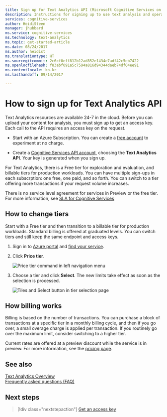 ```yaml
---
title: Sign up for Text Analytics API (Microsoft Cognitive Services on Azure) | Microsoft Docs
description: Instructions for signing up to use text analysis and operating within limits.
services: cognitive-services
author: HeidiSteen
manager: jhubbard
ms.service: cognitive-services
ms.technology: text-analytics
ms.topic: get-started-article
ms.date: 08/24/2017
ms.author: heidist
ms.translationtype: HT
ms.sourcegitcommit: 2c6cf0eff812b12ad852e1434e7adf42c5eb7422
ms.openlocfilehash: f83abf091a5c7594a816d94344daeb74df04ee91
ms.contentlocale: ko-kr
ms.lasthandoff: 09/14/2017

---
```


# <a name="how-to-sign-up-for-text-analytics-api"></a>How to sign up for Text Analytics API

Text Analytics resources are available 24-7 in the cloud. Before you can upload your content for analysis, you must sign up to get an access key. Each call to the API requires an access key on the request.

+ Start with an Azure Subscription. You can create a [free account](https://azure.microsoft.com/free/) to experiment at no charge.

+ Create a [Cognitive Services API account](https://docs.microsoft.com/azure/cognitive-services/cognitive-services-apis-create-account), choosing the **Text Analytics API**. Your key is generated when you sign up.

For Text Analytics, there is a Free tier for exploration and evaluation, and billable tiers for production workloads. You can have multiple sign-ups in each subscrption: one free, one paid, and so forth. You can switch to a tier offering more transactions if your request volume increases.

There is no service level agreement for services in Preview or the free tier. For more information, see [SLA for Cognitive Services](https://azure.microsoft.com/support/legal/sla/cognitive-services/v1_1/)

## <a name="how-to-change-tiers"></a>How to change tiers

Start with a Free tier and then transition to a billable tier for production workloads. Standard billing is offered at graduated levels. You can switch tiers and still keep the same endpoint and access keys.

1. Sign in to [Azure portal](https://portal.azure.com) and [find your service](text-analytics-how-to-access-key.md).

2. Click **Price tier**.

   ![Price tier command in left navigation menu](../media/portal-pricing-tier.png)

3. Choose a tier and click **Select**.  The new limits take effect as soon as the selection is processed. 

   ![Tiles and Select button in tier selection page](../media/portal-choose-tier.png)

## <a name="how-billing-works"></a>How billing works

Billing is based on the number of transactions. You can purchase a block of transactions at a specific tier in a monthly billing cycle, and then if you go over, a small overage charge is applied per transaction. If you routinely go over the maximum limit, consider switching to a higher tier.

Current rates are offered at a preview discount while the service is in preview. For more information, see the [pricing page](https://azure.microsoft.com/pricing/details/cognitive-services/text-analytics/).

## <a name="see-also"></a>See also 

 [Text Analytics Overview](../overview.md)  
 [Frequently asked questions (FAQ)](../text-analytics-resource-faq.md)

## <a name="next-steps"></a>Next steps

> [!div class="nextstepaction"]
> [Get an access key](text-analytics-how-to-access-key.md)

